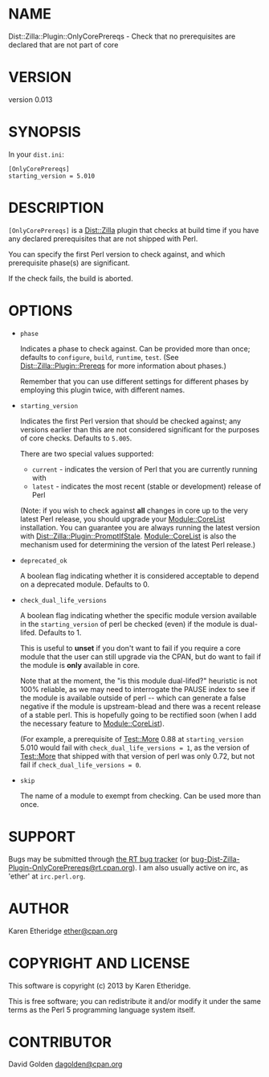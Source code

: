 # NAME

Dist::Zilla::Plugin::OnlyCorePrereqs - Check that no prerequisites are declared that are not part of core

# VERSION

version 0.013

# SYNOPSIS

In your `dist.ini`:

    [OnlyCorePrereqs]
    starting_version = 5.010

# DESCRIPTION

`[OnlyCorePrereqs]` is a [Dist::Zilla](https://metacpan.org/pod/Dist::Zilla) plugin that checks at build time if
you have any declared prerequisites that are not shipped with Perl.

You can specify the first Perl version to check against, and which
prerequisite phase(s) are significant.

If the check fails, the build is aborted.

# OPTIONS

- `phase`

    Indicates a phase to check against. Can be provided more than once; defaults
    to `configure`, `build`, `runtime`, `test`.  (See [Dist::Zilla::Plugin::Prereqs](https://metacpan.org/pod/Dist::Zilla::Plugin::Prereqs) for more
    information about phases.)

    Remember that you can use different settings for different phases by employing
    this plugin twice, with different names.

- `starting_version`

    Indicates the first Perl version that should be checked against; any versions
    earlier than this are not considered significant for the purposes of core
    checks.  Defaults to `5.005`.

    There are two special values supported:

    - `current` - indicates the version of Perl that you are currently running with
    - `latest` - indicates the most recent (stable or development) release of Perl

    (Note: if you wish to check against __all__ changes in core up to the very
    latest Perl release, you should upgrade your [Module::CoreList](https://metacpan.org/pod/Module::CoreList) installation.
    You can guarantee you are always running the latest version with
    [Dist::Zilla::Plugin::PromptIfStale](https://metacpan.org/pod/Dist::Zilla::Plugin::PromptIfStale). [Module::CoreList](https://metacpan.org/pod/Module::CoreList) is also the mechanism used for
    determining the version of the latest Perl release.)

- `deprecated_ok`

    A boolean flag indicating whether it is considered acceptable to depend on a
    deprecated module. Defaults to 0.

- `check_dual_life_versions`

    A boolean flag indicating whether the specific module version available in the
    `starting_version` of perl be checked (even) if the module is dual-lifed.
    Defaults to 1.

    This is useful to __unset__ if you don't want to fail if you require a core module
    that the user can still upgrade via the CPAN, but do want to fail if the
    module is __only__ available in core.

    Note that at the moment, the "is this module dual-lifed?" heuristic is not
    100% reliable, as we may need to interrogate the PAUSE index to see if the
    module is available outside of perl -- which can generate a false negative if
    the module is upstream-blead and there was a recent release of a stable perl.
    This is hopefully going to be rectified soon (when I add the necessary feature
    to [Module::CoreList](https://metacpan.org/pod/Module::CoreList)).

    (For example, a prerequisite of [Test::More](https://metacpan.org/pod/Test::More) 0.88 at `starting_version`
    5.010 would fail with `check_dual_life_versions = 1`, as the version of
    [Test::More](https://metacpan.org/pod/Test::More) that shipped with that version of perl was only 0.72,
    but not fail if `check_dual_life_versions = 0`.

- `skip`

    The name of a module to exempt from checking. Can be used more than once.

# SUPPORT

Bugs may be submitted through [the RT bug tracker](https://rt.cpan.org/Public/Dist/Display.html?Name=Dist-Zilla-Plugin-OnlyCorePrereqs)
(or [bug-Dist-Zilla-Plugin-OnlyCorePrereqs@rt.cpan.org](mailto:bug-Dist-Zilla-Plugin-OnlyCorePrereqs@rt.cpan.org)).
I am also usually active on irc, as 'ether' at `irc.perl.org`.

# AUTHOR

Karen Etheridge <ether@cpan.org>

# COPYRIGHT AND LICENSE

This software is copyright (c) 2013 by Karen Etheridge.

This is free software; you can redistribute it and/or modify it under
the same terms as the Perl 5 programming language system itself.

# CONTRIBUTOR

David Golden <dagolden@cpan.org>
